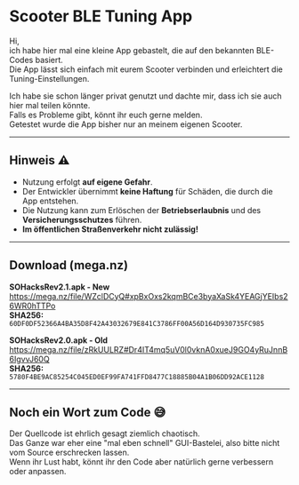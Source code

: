 # Scooter BLE Tuning App

Hi,  
ich habe hier mal eine kleine App gebastelt, die auf den bekannten BLE-Codes basiert.  
Die App lässt sich einfach mit eurem Scooter verbinden und erleichtert die Tuning-Einstellungen.

Ich habe sie schon länger privat genutzt und dachte mir, dass ich sie auch hier mal teilen könnte.  
Falls es Probleme gibt, könnt ihr euch gerne melden.  
Getestet wurde die App bisher nur an meinem eigenen Scooter.

---

## Hinweis ⚠️
- Nutzung erfolgt **auf eigene Gefahr**.  
- Der Entwickler übernimmt **keine Haftung** für Schäden, die durch die App entstehen.  
- Die Nutzung kann zum Erlöschen der **Betriebserlaubnis** und des **Versicherungsschutzes** führen.  
- **Im öffentlichen Straßenverkehr nicht zulässig!**

---
## Download (mega.nz)

**SOHacksRev2.1.apk - New**  
https://mega.nz/file/WZclDCyQ#xpBxOxs2kqmBCe3byaXaSk4YEAGjYEIbs26WR0hTTPo  
**SHA256:** `60DF0DF52366A4BA35D8F42A43032679E841C3786FF00A56D164D930735FC985`

**SOHacksRev2.0.apk - Old**  
https://mega.nz/file/zRkUULRZ#Dr4IT4mq5uV0l0vknA0xueJ9GO4yRuJnnB6IgvvJ60Q  
**SHA256:** `5780F4BE9AC85254C045ED0EF99FA741FFD8477C18885B04A1B06DD92ACE1128`

---
## Noch ein Wort zum Code 😅
Der Quellcode ist ehrlich gesagt ziemlich chaotisch.  
Das Ganze war eher eine "mal eben schnell" GUI-Bastelei, also bitte nicht vom Source erschrecken lassen.  
Wenn ihr Lust habt, könnt ihr den Code aber natürlich gerne verbessern oder anpassen.
